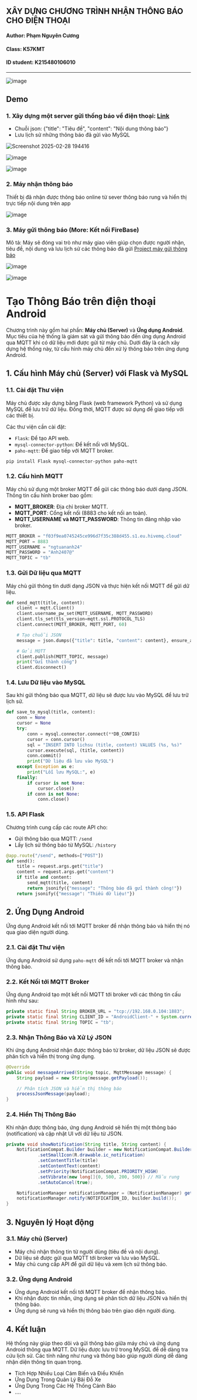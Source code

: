 ## XÂY DỰNG CHƯƠNG TRÌNH NHẬN THÔNG BÁO CHO ĐIỆN THOẠI
#### Author: Phạm Nguyên Cương
#### Class: K57KMT
#### ID student: K215480106010
--------------
![image](https://github.com/user-attachments/assets/68ce3b42-17a9-4ff0-9a2b-0147ba539ab6)

## Demo


### 1. Xây dựng một server gửi thống báo về điện thoại: [Link](https://github.com/ngtuananh24/API)

- Chuỗi json: {"title": "Tiêu đề", "content": "Nội dung thông báo"}
- Lưu lịch sử những thông báo đã gửi vào MySQL

![Screenshot 2025-02-28 194416](https://github.com/user-attachments/assets/5f02cf7e-9076-438f-b2eb-d8187ab44c02)

 ![image](https://github.com/user-attachments/assets/75ac11d5-f6ce-4180-a039-d01e32841082)

![image](https://github.com/user-attachments/assets/f1799570-312f-429d-833e-30ab10004796)

### 2. Máy nhận thông báo
Thiết bị đã nhận được thông báo online từ sever thông báo rung và hiển thị trực tiếp nội dung trên app

![image](https://github.com/user-attachments/assets/4c503b13-0434-4bda-87fd-8b9f1f205e90)

### 3. Máy gửi thông báo (More: Kết nối FireBase)
Mô tả: Máy sẽ đóng vai trò như máy giao viên giúp chọn được người nhận, tiêu đề, nội dung và lưu lịch sử các thông báo đã gửi
[Project máy gửi thông báo](https://github.com/ngtuananh24/gui_thong_bao)

![image](https://github.com/user-attachments/assets/b273fb10-9b90-40f7-91e9-d0dfa631a7be)

![image](https://github.com/user-attachments/assets/baa2224f-be0d-4068-8776-0268030269c8)


# Tạo Thông Báo trên điện thoại Android

Chương trình này gồm hai phần: **Máy chủ (Server)** và **Ứng dụng Android**. Mục tiêu của hệ thống là giám sát và gửi thông báo đến ứng dụng Android qua MQTT khi có dữ liệu mới được gửi từ máy chủ. Dưới đây là cách xây dựng hệ thống này, từ cấu hình máy chủ đến xử lý thông báo trên ứng dụng Android.

## 1. **Cấu hình Máy chủ (Server) với Flask và MySQL**

### 1.1. **Cài đặt Thư viện**

Máy chủ được xây dựng bằng Flask (web framework Python) và sử dụng MySQL để lưu trữ dữ liệu. Đồng thời, MQTT được sử dụng để giao tiếp với các thiết bị.

Các thư viện cần cài đặt:

- `Flask`: Để tạo API web.
- `mysql-connector-python`: Để kết nối với MySQL.
- `paho-mqtt`: Để giao tiếp với MQTT broker.

```bash
pip install Flask mysql-connector-python paho-mqtt
```

### 1.2. **Cấu hình MQTT**

Máy chủ sử dụng một broker MQTT để gửi các thông báo dưới dạng JSON. Thông tin cấu hình broker bao gồm:

- **MQTT_BROKER**: Địa chỉ broker MQTT.
- **MQTT_PORT**: Cổng kết nối (8883 cho kết nối an toàn).
- **MQTT_USERNAME và MQTT_PASSWORD**: Thông tin đăng nhập vào broker.

```python
MQTT_BROKER = "f03f9ea0745245ce996d7f35c388d455.s1.eu.hivemq.cloud"
MQTT_PORT = 8883
MQTT_USERNAME = "ngtuananh24"
MQTT_PASSWORD = "Anh2407@"
MQTT_TOPIC = "tb"
```

### 1.3. **Gửi Dữ liệu qua MQTT**

Máy chủ gửi thông tin dưới dạng JSON và thực hiện kết nối MQTT để gửi dữ liệu.

```python
def send_mqtt(title, content):
    client = mqtt.Client()
    client.username_pw_set(MQTT_USERNAME, MQTT_PASSWORD)
    client.tls_set(tls_version=mqtt.ssl.PROTOCOL_TLS)
    client.connect(MQTT_BROKER, MQTT_PORT, 60)

    # Tạo chuỗi JSON
    message = json.dumps({"title": title, "content": content}, ensure_ascii=False)

    # Gửi MQTT
    client.publish(MQTT_TOPIC, message)
    print("Gửi thành công")
    client.disconnect()
```
### 1.4. **Lưu Dữ liệu vào MySQL**

Sau khi gửi thông báo qua MQTT, dữ liệu sẽ được lưu vào MySQL để lưu trữ lịch sử.

```python
def save_to_mysql(title, content):
    conn = None
    cursor = None
    try:
        conn = mysql.connector.connect(**DB_CONFIG)
        cursor = conn.cursor()
        sql = "INSERT INTO lichsu (title, content) VALUES (%s, %s)"
        cursor.execute(sql, (title, content))
        conn.commit()
        print("Dữ liệu đã lưu vào MySQL")
    except Exception as e:
        print("Lỗi lưu MySQL:", e)
    finally:
        if cursor is not None:
            cursor.close()
        if conn is not None:
            conn.close()
```

### 1.5. **API Flask**

Chương trình cung cấp các route API cho:
- Gửi thông báo qua MQTT: `/send`
- Lấy lịch sử thông báo từ MySQL: `/history`

```python
@app.route("/send", methods=["POST"])
def send():
    title = request.args.get("title")
    content = request.args.get("content")
    if title and content:
        send_mqtt(title, content)
        return jsonify({"message": "Thông báo đã gửi thành công!"})
    return jsonify({"message": "Thiếu dữ liệu!"})
```

## 2. **Ứng Dụng Android**

Ứng dụng Android kết nối tới MQTT broker để nhận thông báo và hiển thị nó qua giao diện người dùng. 

### 2.1. **Cài đặt Thư viện**

Ứng dụng Android sử dụng `paho-mqtt` để kết nối tới MQTT broker và nhận thông báo.

### 2.2. **Kết Nối tới MQTT Broker**

Ứng dụng Android tạo một kết nối MQTT tới broker với các thông tin cấu hình như sau:

```java
private static final String BROKER_URL = "tcp://192.168.0.104:1883";
private static final String CLIENT_ID = "AndroidClient-" + System.currentTimeMillis();
private static final String TOPIC = "tb";
```

### 2.3. **Nhận Thông Báo và Xử Lý JSON**

Khi ứng dụng Android nhận được thông báo từ broker, dữ liệu JSON sẽ được phân tích và hiển thị trong ứng dụng.

```java
@Override
public void messageArrived(String topic, MqttMessage message) {
    String payload = new String(message.getPayload());

    // Phân tích JSON và hiển thị thông báo
    processJsonMessage(payload);
}
```

### 2.4. **Hiển Thị Thông Báo**

Khi nhận được thông báo, ứng dụng Android sẽ hiển thị một thông báo (notification) và cập nhật UI với dữ liệu từ JSON.

```java
private void showNotification(String title, String content) {
    NotificationCompat.Builder builder = new NotificationCompat.Builder(this, CHANNEL_ID)
            .setSmallIcon(R.drawable.ic_notification)
            .setContentTitle(title)
            .setContentText(content)
            .setPriority(NotificationCompat.PRIORITY_HIGH)
            .setVibrate(new long[]{0, 500, 200, 500}) // Mẫu rung
            .setAutoCancel(true);

    NotificationManager notificationManager = (NotificationManager) getSystemService(Context.NOTIFICATION_SERVICE);
    notificationManager.notify(NOTIFICATION_ID, builder.build());
}
```

## 3. **Nguyên lý Hoạt động**

### 3.1. **Máy chủ (Server)**

- Máy chủ nhận thông tin từ người dùng (tiêu đề và nội dung).
- Dữ liệu sẽ được gửi qua MQTT tới broker và lưu vào MySQL.
- Máy chủ cung cấp API để gửi dữ liệu và xem lịch sử thông báo.

### 3.2. **Ứng dụng Android**

- Ứng dụng Android kết nối tới MQTT broker để nhận thông báo.
- Khi nhận được tin nhắn, ứng dụng sẽ phân tích dữ liệu JSON và hiển thị thông báo.
- Ứng dụng sẽ rung và hiển thị thông báo trên giao diện người dùng.

## 4. **Kết luận**

Hệ thống này giúp theo dõi và gửi thông báo giữa máy chủ và ứng dụng Android thông qua MQTT. Dữ liệu được lưu trữ trong MySQL để dễ dàng tra cứu lịch sử. Các tính năng như rung và thông báo giúp người dùng dễ dàng nhận diện thông tin quan trọng.
- Tích Hợp Nhiều Loại Cảm Biến và Điều Khiển
- Ứng Dụng Trong Quản Lý Bãi Đỗ Xe
- Ứng Dụng Trong Các Hệ Thống Cảnh Báo
- ....


